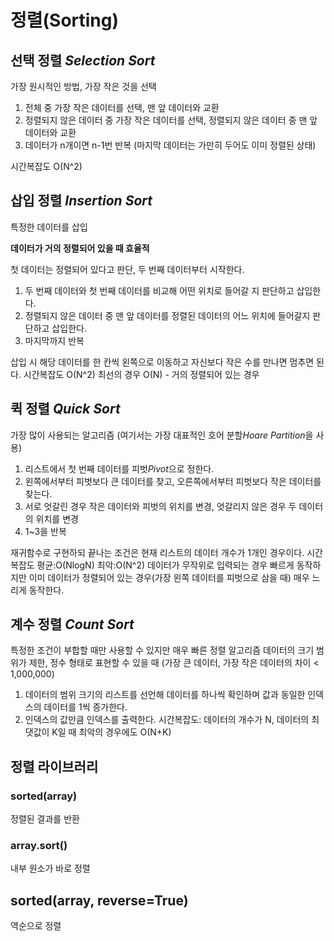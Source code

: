 
# 정렬(Sorting)

## 선택 정렬 *Selection Sort*
가장 원시적인 방법, 가장 작은 것을 선택
1. 전체 중 가장 작은 데이터를 선택, 맨 앞 데이터와 교환
2. 정렬되지 않은 데이터 중 가장 작은 데이터를 선택, 정렬되지 않은 데이터 중 맨 앞 데이터와 교환
3. 데이터가 n개이면 n-1번 반복 (마지막 데이터는 가만히 두어도 이미 정렬된 상태)

시간복잡도 O(N^2)

## 삽입 정렬 *Insertion Sort*
특정한 데이터를 삽입

**데이터가 거의 정렬되어 있을 때 효율적**

첫 데이터는 정렬되어 있다고 판단, 두 번째 데이터부터 시작한다.
1. 두 번째 데이터와 첫 번째 데이터를 비교해 어떤 위치로 들어갈 지 판단하고 삽입한다.
2. 정렬되지 않은 데이터 중 맨 앞 데이터를 정렬된 데이터의 어느 위치에 들어갈지 판단하고 삽입한다.
3. 마지막까지 반복

삽입 시 해당 데이터를 한 칸씩 왼쪽으로 이동하고 자신보다 작은 수를 만나면 멈추면 된다.
시간복잡도 O(N^2)
최선의 경우 O(N) - 거의 정렬되어 있는 경우 

## 퀵 정렬 *Quick Sort*
가장 많이 사용되는 알고리즘 (여기서는 가장 대표적인 호어 분할*Hoare Partition*을 사용)

1. 리스트에서 첫 번째 데이터를 피벗*Pivot*으로 정한다. 
2. 왼쪽에서부터 피벗보다 큰 데이터를 찾고, 오른쪽에서부터 피벗보다 작은 데이터를 찾는다. 
3. 서로 엇갈린 경우 작은 데이터와 피벗의 위치를 변경, 엇갈리지 않은 경우 두 데이터의 위치를 변경
4. 1~3을 반복

재귀함수로 구현하되 끝나는 조건은 현재 리스트의 데이터 개수가 1개인 경우이다. 
시간복잡도 평균:O(NlogN) 최악:O(N^2)
데이터가 무작위로 입력되는 경우 빠르게 동작하지만 이미 데이터가 정렬되어 있는 경우(가장 왼쪽 데이터를 피벗으로 삼을 때) 매우 느리게 동작한다.

## 계수 정렬 *Count Sort*
특정한 조건이 부합할 때만 사용할 수 있지만 매우 빠른 정렬 알고리즘
데이터의 크기 범위가 제한, 정수 형태로 표현할 수 있을 때 (가장 큰 데이터, 가장 작은 데이터의 차이 < 1,000,000)
1. 데이터의 범위 크기의 리스트를 선언해 데이터를 하나씩 확인하며 값과 동일한 인덱스의 데이터를 1씩 증가한다.
2. 인덱스의 값만큼 인덱스를 출력한다.
시간복잡도: 데이터의 개수가 N, 데이터의 최댓값이 K일 때 최악의 경우에도 O(N+K)

## 정렬 라이브러리
### sorted(array) 
정렬된 결과를 반환
### array.sort()
내부 원소가 바로 정렬
## sorted(array, reverse=True)
역순으로 정렬
